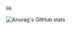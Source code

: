 Hi

![Anurag's GitHub stats](https://github-readme-stats.vercel.app/api?username=junewjdtn&show_icons=true&theme=gruvbox)